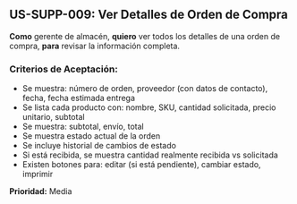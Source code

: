 ## US-SUPP-009: Ver Detalles de Orden de Compra
**Como** gerente de almacén,
**quiero** ver todos los detalles de una orden de compra,
**para** revisar la información completa.

### Criterios de Aceptación:
- Se muestra: número de orden, proveedor (con datos de contacto), fecha, fecha estimada entrega
- Se lista cada producto con: nombre, SKU, cantidad solicitada, precio unitario, subtotal
- Se muestra: subtotal, envío, total
- Se muestra estado actual de la orden
- Se incluye historial de cambios de estado
- Si está recibida, se muestra cantidad realmente recibida vs solicitada
- Existen botones para: editar (si está pendiente), cambiar estado, imprimir

**Prioridad:** Media

